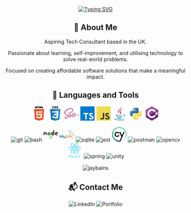 <div align="center">
<a href="https://git.io/typing-svg"><img src="https://readme-typing-svg.demolab.com?font=Fira+Code&size=30&duration=1200&pause=2000&center=true&vCenter=true&width=370&height=30&lines=Jay+Bains;Tech+Consultant" alt="Typing SVG" /></a>
</div>

<h2 align="center">🚀 About Me</h2>
<p align="center">Aspiring Tech Consultant based in the UK.<p>
<p align="center">Passionate about learning, self-improvement, and utilising technology to solve real-world problems.<p>
<p align="center">Focused on creating affordable software solutions that make a meaningful impact.<p>

<h2 align="center">🔧 Languages and Tools</h2>
<p align="center">
<img src="https://raw.githubusercontent.com/devicons/devicon/master/icons/html5/html5-original-wordmark.svg" alt="html5" width="40" height="40"/> 
<img src="https://raw.githubusercontent.com/devicons/devicon/master/icons/css3/css3-original-wordmark.svg" alt="css3" width="40" height="40"/> 
<img src="https://raw.githubusercontent.com/devicons/devicon/master/icons/sass/sass-original.svg" alt="sass" width="40" height="40"/> 
<img src="https://raw.githubusercontent.com/devicons/devicon/master/icons/typescript/typescript-original.svg" alt="typescript" width="40" height="40"/> 
<img src="https://raw.githubusercontent.com/devicons/devicon/master/icons/javascript/javascript-original.svg" alt="javascript" width="40" height="40"/> 
<img src="https://raw.githubusercontent.com/devicons/devicon/master/icons/java/java-original.svg" alt="java" width="40" height="40"/> 
<img src="https://raw.githubusercontent.com/devicons/devicon/master/icons/python/python-original.svg" alt="python" width="40" height="40"/> 
<img src="https://raw.githubusercontent.com/devicons/devicon/master/icons/csharp/csharp-original.svg" alt="csharp" width="40" height="40"/> 
</p>

<p align="center">
<img src="https://www.vectorlogo.zone/logos/git-scm/git-scm-icon.svg" alt="git" width="40" height="40"/> 
<img src="https://www.vectorlogo.zone/logos/gnu_bash/gnu_bash-icon.svg" alt="bash" width="42" height="42" />
<img src="https://raw.githubusercontent.com/devicons/devicon/master/icons/nodejs/nodejs-original-wordmark.svg" alt="nodejs" width="40" height="40"/> 
<img src="https://raw.githubusercontent.com/devicons/devicon/master/icons/mysql/mysql-original-wordmark.svg" alt="mysql" width="40" height="40"/> 
<img src="https://www.vectorlogo.zone/logos/sqlite/sqlite-icon.svg" alt="sqlite" width="40" height="40"/> 
<img src="https://www.vectorlogo.zone/logos/jestjsio/jestjsio-icon.svg" alt="jest" width="40" height="40"/> 
<img src="https://raw.githubusercontent.com/devicons/devicon/master/icons/cypressio/cypressio-original.svg" alt="cypress" width="40" height="40"/>
<img src="https://www.vectorlogo.zone/logos/getpostman/getpostman-icon.svg" alt="postman" width="42" height="42" />
<img src="https://www.vectorlogo.zone/logos/opencv/opencv-icon.svg" alt="opencv" width="40" height="40"/> 
<img src="https://raw.githubusercontent.com/devicons/devicon/master/icons/react/react-original-wordmark.svg" alt="react" width="42" height="42" />
<img src="https://www.vectorlogo.zone/logos/springio/springio-icon.svg" alt="spring" width="40" height="40"/> 
<img src="https://www.vectorlogo.zone/logos/unity3d/unity3d-icon.svg" alt="unity" width="40" height="40"/> 
</p>

<div align="center">
<p><img align="center" src="https://github-readme-stats.vercel.app/api/top-langs?username=jaybains&show_icons=true&locale=en&layout=compact&theme=dark" alt="jaybains" /></p>
</div>

<h2 align="center">📬 Contact Me</h2>
<p align="center"> <a href="https://www.linkedin.com/in/jaysbains/" target="_blank" rel="noreferrer" style="text-decoration: none;">
<img src="https://img.icons8.com/color/48/000000/linkedin.png" alt="LinkedIn" width="40" height="40"/> </a>
<a href="https://jaybains.github.io/portfolio/" rel="noreferrer" style="text-decoration: none;">
<img src="https://img.icons8.com/fluency/48/000000/portfolio.png" alt="Portfolio" width="40" height="40"/> </a> </p>
